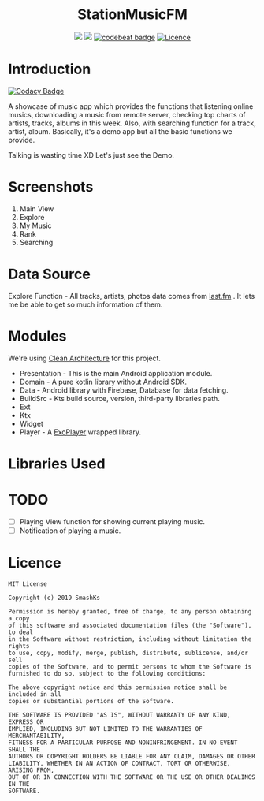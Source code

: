 <h1 align="center"> StationMusicFM </h1>
<p align="center">
<a href="https://codeclimate.com/github/SmashKs/StationMusicFM/maintainability"><img src="https://api.codeclimate.com/v1/badges/c247648345423c1a9cf3/maintainability" /></a>
<a href="https://www.codacy.com/app/pokk/StationMusicFM?utm_source=github.com&amp;utm_medium=referral&amp;utm_content=SmashKs/StationMusicFM&amp;utm_campaign=Badge_Grade"><img src="https://api.codacy.com/project/badge/Grade/70610c62a3134eb2a8451e0630a459ee"/></a>
<a href="https://codebeat.co/projects/github-com-smashks-stationmusicfm-master"><img alt="codebeat badge" src="https://codebeat.co/badges/6f2f18f3-eca7-4dd4-b951-2ba3658ebb60" /></a>
<a href="https://opensource.org/licenses/MIT"><img alt="Licence" src="https://img.shields.io/badge/license-MIT-green.svg" /></a>
</p>

# Introduction

[![Codacy Badge](https://api.codacy.com/project/badge/Grade/7924f3cf4f21463a9fd42fdd88884f9c)](https://app.codacy.com/app/pokk/StationMusicFM?utm_source=github.com&utm_medium=referral&utm_content=SmashKs/StationMusicFM&utm_campaign=Badge_Grade_Settings)

A showcase of music app which provides the functions that listening online musics, downloading a music from remote
server, checking top charts of artists, tracks, albums in this week. Also, with searching function for a track, artist,
album. Basically, it's a demo app but all the basic functions we provide.

Talking is wasting time XD Let's just see the Demo.

# Screenshots

1. Main View
2. Explore
3. My Music
4. Rank
5. Searching

# Data Source

Explore Function - All tracks, artists, photos data comes from [last.fm](https://www.last.fm/) . It lets me be able to
get so much information of them.

# Modules

We're using [Clean Architecture](https://blog.cleancoder.com/uncle-bob/2012/08/13/the-clean-architecture.html) for this
project.

- Presentation - This is the main Android application module.
- Domain - A pure kotlin library without Android SDK.
- Data - Android library with Firebase, Database for data fetching.
- BuildSrc - Kts build source, version, third-party libraries path.
- Ext
- Ktx
- Widget
- Player - A [ExoPlayer](https://github.com/google/ExoPlayer) wrapped library.

# Libraries Used


# TODO

- [ ] Playing View function for showing current playing music.
- [ ] Notification of playing a music.

# Licence

```
MIT License

Copyright (c) 2019 SmashKs

Permission is hereby granted, free of charge, to any person obtaining a copy
of this software and associated documentation files (the "Software"), to deal
in the Software without restriction, including without limitation the rights
to use, copy, modify, merge, publish, distribute, sublicense, and/or sell
copies of the Software, and to permit persons to whom the Software is
furnished to do so, subject to the following conditions:

The above copyright notice and this permission notice shall be included in all
copies or substantial portions of the Software.

THE SOFTWARE IS PROVIDED "AS IS", WITHOUT WARRANTY OF ANY KIND, EXPRESS OR
IMPLIED, INCLUDING BUT NOT LIMITED TO THE WARRANTIES OF MERCHANTABILITY,
FITNESS FOR A PARTICULAR PURPOSE AND NONINFRINGEMENT. IN NO EVENT SHALL THE
AUTHORS OR COPYRIGHT HOLDERS BE LIABLE FOR ANY CLAIM, DAMAGES OR OTHER
LIABILITY, WHETHER IN AN ACTION OF CONTRACT, TORT OR OTHERWISE, ARISING FROM,
OUT OF OR IN CONNECTION WITH THE SOFTWARE OR THE USE OR OTHER DEALINGS IN THE
SOFTWARE.
```
